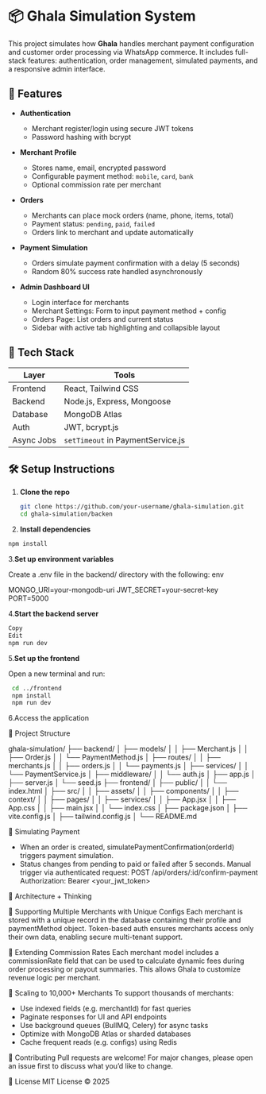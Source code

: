 # 📦 Ghala Simulation System

This project simulates how **Ghala** handles merchant payment configuration and customer order processing via WhatsApp commerce. It includes full-stack features: authentication, order management, simulated payments, and a responsive admin interface.

## 🚀 Features

- **Authentication**
  - Merchant register/login using secure JWT tokens
  - Password hashing with bcrypt

- **Merchant Profile**
  - Stores name, email, encrypted password
  - Configurable payment method: `mobile`, `card`, `bank`
  - Optional commission rate per merchant

- **Orders**
  - Merchants can place mock orders (name, phone, items, total)
  - Payment status: `pending`, `paid`, `failed`
  - Orders link to merchant and update automatically

- **Payment Simulation**
  - Orders simulate payment confirmation with a delay (5 seconds)
  - Random 80% success rate handled asynchronously

- **Admin Dashboard UI**
  - Login interface for merchants
  - Merchant Settings: Form to input payment method + config
  - Orders Page: List orders and current status
  - Sidebar with active tab highlighting and collapsible layout


## 🧱 Tech Stack

| Layer      | Tools                                      |
|------------|--------------------------------------------|
| Frontend   | React, Tailwind CSS                        |
| Backend    | Node.js, Express, Mongoose                 |
| Database   | MongoDB Atlas                              |
| Auth       | JWT, bcrypt.js                             |
| Async Jobs | `setTimeout` in PaymentService.js          |

## 🛠 Setup Instructions
1. **Clone the repo**
   ```bash
   git clone https://github.com/your-username/ghala-simulation.git
   cd ghala-simulation/backen
2. **Install dependencies**
```bash
npm install
```
3.**Set up environment variables**

Create a .env file in the backend/ directory with the following:
env

MONGO_URI=your-mongodb-uri
JWT_SECRET=your-secret-key
PORT=5000

4.**Start the backend server**
```bash
Copy
Edit
npm run dev
```
5.**Set up the frontend**

Open a new terminal and run:
```bash
 cd ../frontend
 npm install
 npm run dev
```
6.Access the application

📂 Project Structure

ghala-simulation/
├── backend/
│   ├── models/
│   │   ├── Merchant.js
│   │   ├── Order.js
│   │   └── PaymentMethod.js
│   ├── routes/
│   │   ├── merchants.js
│   │   ├── orders.js
│   │   └── payments.js
│   ├── services/
│   │   └── PaymentService.js
│   ├── middleware/
│   │   └── auth.js
│   ├── app.js
│   ├── server.js
│   └── seed.js
├── frontend/
│   ├── public/
│   │   └── index.html
│   ├── src/
│   │   ├── assets/
│   │   ├── components/
│   │   ├── context/
│   │   ├── pages/
│   │   ├── services/
│   │   ├── App.jsx
│   │   ├── App.css
│   │   ├── main.jsx
│   │   └── index.css
│   ├── package.json
│   ├── vite.config.js
│   ├── tailwind.config.js
│   └── README.md

🧪 Simulating Payment
- When an order is created, simulatePaymentConfirmation(orderId) triggers payment simulation.
- Status changes from pending to paid or failed after 5 seconds.
Manual trigger via authenticated request:
POST /api/orders/:id/confirm-payment
Authorization: Bearer <your_jwt_token>


🧠 Architecture + Thinking

🔹 Supporting Multiple Merchants with Unique Configs
Each merchant is stored with a unique record in the database containing their profile and paymentMethod object. Token-based auth ensures merchants access only their own data, enabling secure multi-tenant support.

🔹 Extending Commission Rates
Each merchant model includes a commissionRate field that can be used to calculate dynamic fees during order processing or payout summaries. This allows Ghala to customize revenue logic per merchant.

🔹 Scaling to 10,000+ Merchants
To support thousands of merchants:
- Use indexed fields (e.g. merchantId) for fast queries
- Paginate responses for UI and API endpoints
- Use background queues (BullMQ, Celery) for async tasks
- Optimize with MongoDB Atlas or sharded databases
- Cache frequent reads (e.g. configs) using Redis


🤝 Contributing
Pull requests are welcome! For major changes, please open an issue first to discuss what you’d like to change.

📄 License
MIT License © 2025
